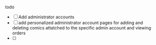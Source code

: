 todo

- [ ] Add administrator accounts
- [ ] add personalized administrator account pages for adding and deleting comics attatched to the specific admin account and viewing orders
- [ ]
